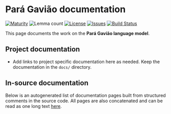 # Pará Gavião documentation

[![Maturity](https://img.shields.io/endpoint?url=https%3A%2F%2Fraw.githubusercontent.com%2Fgiellalt%2Flang-gvp%2Fgh-pages%2Fmaturity.json)](https://giellalt.github.io/MaturityClassification.html)
![Lemma count](https://img.shields.io/endpoint?url=https%3A%2F%2Fraw.githubusercontent.com%2Fgiellalt%2Flang-gvp%2Fgh-pages%2Flemmacount.json)
[![License](https://img.shields.io/github/license/giellalt/lang-gvp)](https://github.com/giellalt/lang-gvp/blob/main/LICENSE)
[![Issues](https://img.shields.io/github/issues/giellalt/lang-gvp)](https://github.com/giellalt/lang-gvp/issues)
[![Build Status](https://divvun-tc.giellalt.org/api/github/v1/repository/giellalt/lang-gvp/main/badge.svg)](https://divvun-tc.giellalt.org/api/github/v1/repository/giellalt/lang-gvp/main/latest)

This page documents the work on the **Pará Gavião language model**. 

## Project documentation

* Add links to project specific documentation here as needed. Keep the documentation in the `docs/` directory.

## In-source documentation

Below is an autogenerated list of documentation pages built from structured comments in the source code. All pages are also concatenated and can be read as one long text [here](gvp.md).

